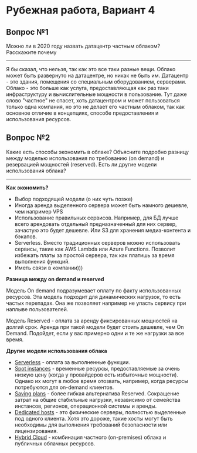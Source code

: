 # Рубежная работа, Вариант 4

## Вопрос №1
Можно ли в 2020 году назвать датацентр частным облаком? Расскажите почему

---
Я бы сказал, что нельзя, так как это все таки разные вещи. Облако может быть развернуто на датацентре, но никак не быть им.
Датацентр - это здания, помещения со специальным оборудованием, серверами. Облако - это больше как услуга, предоставляющая как раз таки инфраструктуру и вычислительные мощности в пользование. Тут даже слово "частное" не спасет, хоть датацентром и может пользоваться только одна компания, но это не делает его частным облаком, так как основное отличие в концепциях, способе предоставления и использования ресурсов.

## Вопрос №2
Какие есть способы экономить в облаке? Объясните подробно разницу между моделью использования по требованию (on demand) и резервацией мощностей (reserved). Есть ли другие модели использования облака?

---
__Как экономить?__
* Выбор подходящей модели (о них чуть позже)
* Иногда аренда выделенного сервера может быть намного дешевле, чем например VPS
* Использование правильных сервисов. Например, для БД лучше всего арендовать отдельный предназначенный для них сервер, зачастую это будет дешевле. Или S3 для хранения медиа-контента и бэкапов.
* Serverless. Вместо традиционных серверов можно использовать сервисы, такие как AWS Lambda или Azure Functions. Позволит избежать платы за простой сервера, так как платишь за время выполнения функций.
* Иметь связи в компании)))

__Разница между on demand и reserved__

Модель On demand подразумевает оплату по факту использованных ресурсов. Эта модель подходит для динамических нагрузок, то есть частых перепадах. Она же позволяет например не упасть сервису при наплыве пользователей.

Модель Reserved - оплата за аренду фиксированных мощностей на долгий срок. Аренда при такой модели будет стоить дешевле, чем On Demand. Подойдет, если у вас примерно одни и те же нагрузки за все время.

__Другие модели использования облака__
* [Serverless](https://aws.amazon.com/ru/serverless/) - оплата за выполненные функции.
* [Spot instances](https://aws.amazon.com/ru/ec2/spot/) - временные ресурсы, предоставляемые за очень низкую цену (когда у провайдеров есть избыточные мощности). Однако их могут в любое время отозвать, например, когда ресурсы потребуются для on-demand клиентов.
* [Saving plans](https://aws.amazon.com/ru/savingsplans/) - более гибкая альтернатива Reserved. Сокращение затрат на общие стабильные нагрузки, независимо от семейства инстансов, регионов, операционной системы и аренды.
* [Dedicated hosts](https://aws.amazon.com/ru/ec2/dedicated-hosts/) - это физические серверы, полностью выделенные под одного клиента. Хотя это дороже, такие хосты могут быть необходимы для выполнения требований безопасности или лицензирования.
* [Hybrid Cloud](https://aws.amazon.com/ru/hybrid/) - комбинация частного (on-premises) облака и публичных облачных ресурсов.